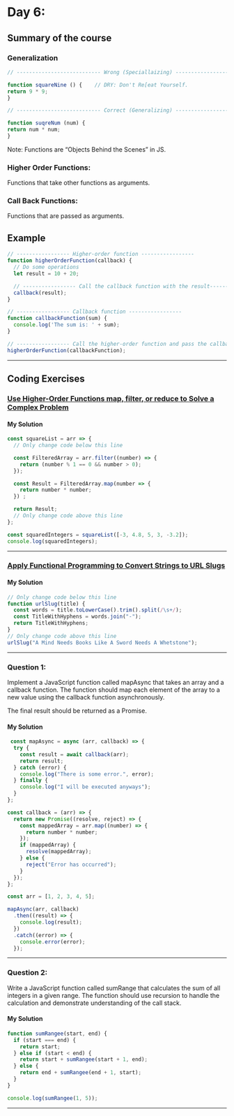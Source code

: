 # Day 6:

## Summary of the course 

### Generalization

```javascript
// --------------------------- Wrong (Speciallaizing) ---------------------------

function squareNine () {    // DRY: Don't Re[eat Yourself.
return 9 * 9;
}

// --------------------------- Correct (Generalizing) ---------------------------

function suqreNum (num) {
return num * num;
}
```
Note: Functions are “Objects Behind the Scenes” in JS.

### Higher Order Functions:

Functions that take other functions as arguments.

### Call Back Functions:

Functions that are passed as arguments.

## Example

```javascript
// ----------------- Higher-order function -----------------
function higherOrderFunction(callback) {
  // Do some operations
  let result = 10 + 20;

  // ----------------- Call the callback function with the result-----------------
  callback(result);
}

// ----------------- Callback function -----------------
function callbackFunction(sum) {
  console.log('The sum is: ' + sum);
}

// ----------------- Call the higher-order function and pass the callback function -----------------
higherOrderFunction(callbackFunction);


```

---

## Coding Exercises 

### [Use Higher-Order Functions map, filter, or reduce to Solve a Complex Problem](https://www.freecodecamp.org/learn/javascript-algorithms-and-data-structures/functional-programming/use-higher-order-functions-map-filter-or-reduce-to-solve-a-complex-problem)

#### My Solution 

```javascript
const squareList = arr => {
  // Only change code below this line

  const FilteredArray = arr.filter((number) => {
    return (number % 1 == 0 && number > 0);
  });

  const Result = FilteredArray.map(number => {
    return number * number;
  }) ;

  return Result;
  // Only change code above this line
};

const squaredIntegers = squareList([-3, 4.8, 5, 3, -3.2]);
console.log(squaredIntegers);
```

---



### [Apply Functional Programming to Convert Strings to URL Slugs](https://www.freecodecamp.org/learn/javascript-algorithms-and-data-structures/functional-programming/apply-functional-programming-to-convert-strings-to-url-slugs)

#### My Solution 

```javascript
// Only change code below this line
function urlSlug(title) {
  const words = title.toLowerCase().trim().split(/\s+/);
  const TitleWithHyphens = words.join("-");
  return TitleWithHyphens;
}
// Only change code above this line
urlSlug("A Mind Needs Books Like A Sword Needs A Whetstone");
```

---


### Question 1: 
Implement a JavaScript function called mapAsync that takes an array and a callback function. The function should map each element of the array to a new value using the callback function asynchronously.

The final result should be returned as a Promise.

#### My Solution 

```javascript
 const mapAsync = async (arr, callback) => {
  try {
    const result = await callback(arr);
    return result;
  } catch (error) {
    console.log("There is some error.", error);
  } finally {
    console.log("I will be executed anyways");
  }
};

const callback = (arr) => {
  return new Promise((resolve, reject) => {
    const mappedArray = arr.map((number) => {
      return number * number;
    });
    if (mappedArray) {
      resolve(mappedArray);
    } else {
      reject("Error has occurred");
    }
  });
};

const arr = [1, 2, 3, 4, 5];

mapAsync(arr, callback)
  .then((result) => {
    console.log(result);
  })
  .catch((error) => {
    console.error(error);
  });
```

---

### Question 2: 
Write a JavaScript function called sumRange that calculates the sum of all integers in a given range. The function should use recursion to handle the calculation and demonstrate understanding of the call stack.

#### My Solution 

```javascript
function sumRangee(start, end) {
  if (start === end) {
    return start;
  } else if (start < end) {
    return start + sumRangee(start + 1, end);
  } else {
    return end + sumRangee(end + 1, start);
  }
}

console.log(sumRangee(1, 5));
```

---
